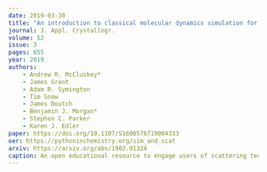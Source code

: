```yaml
---
date: 2019-03-30
title: "An introduction to classical molecular dynamics simulation for experimental scattering users"
journal: J. Appl. Crystallogr.
volume: 52
issue: 3
pages: 655
year: 2019
authors:
    - Andrew R. McCluskey*
    - James Grant
    - Adam R. Symington
    - Tim Snow
    - James Doutch
    - Benjamin J. Morgan*
    - Stephen C. Parker
    - Karen J. Edler
paper: https://doi.org/10.1107/S1600576719004333
oer: https://pythoninchemistry.org/sim_and_scat
arxiv: https://arxiv.org/abs/1902.01324
caption: An open educational resource to engage users of scattering techniques in classical simulation.
---
```




